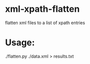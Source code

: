 # xml-xpath-flatten
flatten xml files to a list of xpath entries

# Usage:
./flatten.py ./data.xml > results.txt
